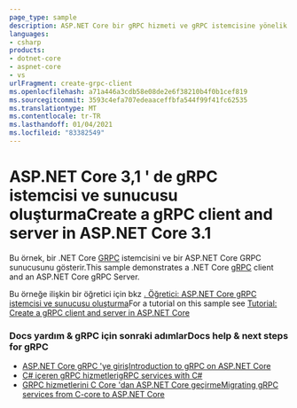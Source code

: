 ```yaml
---
page_type: sample
description: ASP.NET Core bir gRPC hizmeti ve gRPC istemcisine yönelik örnek projeler.
languages:
- csharp
products:
- dotnet-core
- aspnet-core
- vs
urlFragment: create-grpc-client
ms.openlocfilehash: a71a446a3cdb58e08de2e6f38210b4f0b1cef819
ms.sourcegitcommit: 3593c4efa707edeaaceffbfa544f99f41fc62535
ms.translationtype: MT
ms.contentlocale: tr-TR
ms.lasthandoff: 01/04/2021
ms.locfileid: "83382549"
---
```

# <a name="create-a-grpc-client-and-server-in-aspnet-core-31"></a><span data-ttu-id="1d94c-102">ASP.NET Core 3,1 ' de gRPC istemcisi ve sunucusu oluşturma</span><span class="sxs-lookup"><span data-stu-id="1d94c-102">Create a gRPC client and server in ASP.NET Core 3.1</span></span>

<span data-ttu-id="1d94c-103">Bu örnek, bir .NET Core [GRPC](https://grpc.io/docs/guides/) istemcisini ve bir ASP.NET Core GRPC sunucusunu gösterir.</span><span class="sxs-lookup"><span data-stu-id="1d94c-103">This sample demonstrates a .NET Core [gRPC](https://grpc.io/docs/guides/) client and an ASP.NET Core gRPC Server.</span></span>

<span data-ttu-id="1d94c-104">Bu örneğe ilişkin bir öğretici için bkz [. Öğretici: ASP.NET Core gRPC istemcisi ve sunucusu oluşturma](https://docs.microsoft.com/aspnet/core/tutorials/grpc/grpc-start?view=aspnetcore-3.1&tabs=visual-studio)</span><span class="sxs-lookup"><span data-stu-id="1d94c-104">For a tutorial on this sample see [Tutorial: Create a gRPC client and server in ASP.NET Core](https://docs.microsoft.com/aspnet/core/tutorials/grpc/grpc-start?view=aspnetcore-3.1&tabs=visual-studio)</span></span>

### <a name="docs-help--next-steps-for-grpc"></a><span data-ttu-id="1d94c-105">Docs yardım & gRPC için sonraki adımlar</span><span class="sxs-lookup"><span data-stu-id="1d94c-105">Docs help & next steps for gRPC</span></span>

* [<span data-ttu-id="1d94c-106">ASP.NET Core gRPC 'ye giriş</span><span class="sxs-lookup"><span data-stu-id="1d94c-106">Introduction to gRPC on ASP.NET Core</span></span>](https://docs.microsoft.com/aspnet/core/grpc/)
* [<span data-ttu-id="1d94c-107">C# içeren gRPC hizmetleri</span><span class="sxs-lookup"><span data-stu-id="1d94c-107">gRPC services with C#</span></span>](https://docs.microsoft.com/aspnet/core/grpc/basics/)
* [<span data-ttu-id="1d94c-108">GRPC hizmetlerini C Core 'dan ASP.NET Core geçirme</span><span class="sxs-lookup"><span data-stu-id="1d94c-108">Migrating gRPC services from C-core to ASP.NET Core</span></span>](https://docs.microsoft.com/aspnet/core/grpc/migration/)